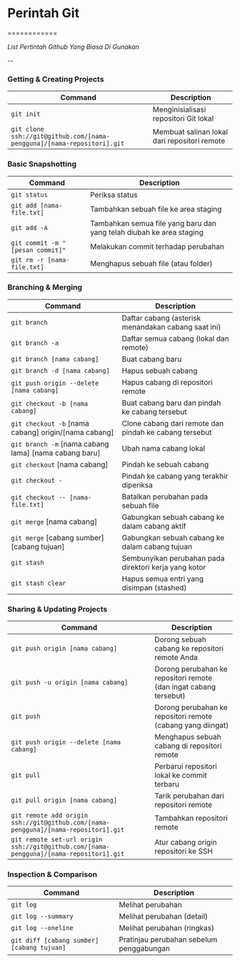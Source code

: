 # Perintah Git
============

_List Pertintah Github Yang Biasa Di Gunakan_

--

### Getting & Creating Projects

| Command | Description |
| ------- | ----------- |
| `git init` | Menginisialisasi repositori Git lokal |
| `git clone ssh://git@github.com/[nama-pengguna]/[nama-repositori].git` | Membuat salinan lokal dari repositori remote |

### Basic Snapshotting

| Command | Description |
| ------- | ----------- |
| `git status` | Periksa status |
| `git add [nama-file.txt]` | Tambahkan sebuah file ke area staging |
| `git add -A` | Tambahkan semua file yang baru dan yang telah diubah ke area staging |
| `git commit -m "[pesan commit]"` | Melakukan commit terhadap perubahan |
| `git rm -r [nama-file.txt]` | Menghapus sebuah file (atau folder) |

### Branching & Merging

| Command | Description |
| ------- | ----------- |
| `git branch` | Daftar cabang (asterisk menandakan cabang saat ini) |
| `git branch -a` | Daftar semua cabang (lokal dan remote) |
| `git branch [nama cabang]` | Buat cabang baru |
| `git branch -d [nama cabang]` | Hapus sebuah cabang |
| `git push origin --delete [nama cabang]` | Hapus cabang di repositori remote |
| `git checkout -b [nama cabang]` | Buat cabang baru dan pindah ke cabang tersebut |
| `git checkout -b` [nama cabang] origin/[nama cabang] | Clone cabang dari remote dan pindah ke cabang tersebut |
| `git branch -m` [nama cabang lama] [nama cabang baru] | Ubah nama cabang lokal |
| `git checkout` [nama cabang] | Pindah ke sebuah cabang |
| `git checkout -` | Pindah ke cabang yang terakhir diperiksa |
| `git checkout -- [nama-file.txt]` | Batalkan perubahan pada sebuah file |
| `git merge` [nama cabang] | Gabungkan sebuah cabang ke dalam cabang aktif |
| `git merge` [cabang sumber] [cabang tujuan] | Gabungkan sebuah cabang ke dalam cabang tujuan |
| `git stash` | Sembunyikan perubahan pada direktori kerja yang kotor |
| `git stash clear` | Hapus semua entri yang disimpan (stashed) |

### Sharing & Updating Projects

| Command | Description |
| ------- | ----------- |
| `git push origin [nama cabang]` | Dorong sebuah cabang ke repositori remote Anda |
| `git push -u origin [nama cabang]` | Dorong perubahan ke repositori remote (dan ingat cabang tersebut) |
| `git push` | Dorong perubahan ke repositori remote (cabang yang diingat) |
| `git push origin --delete [nama cabang]` | Menghapus sebuah cabang di repositori remote |
| `git pull` | Perbarui repositori lokal ke commit terbaru |
| `git pull origin [nama cabang]` | Tarik perubahan dari repositori remote |
| `git remote add origin ssh://git@github.com/[nama-pengguna]/[nama-repositori].git` | Tambahkan repositori remote |
| `git remote set-url origin ssh://git@github.com/[nama-pengguna]/[nama-repositori].git` | Atur cabang origin repositori ke SSH |

### Inspection & Comparison

| Command | Description |
| ------- | ----------- |
| `git log` | Melihat perubahan |
| `git log --summary` | Melihat perubahan (detail) |
| `git log --oneline` | Melihat perubahan (ringkas) |
| `git diff [cabang sumber] [cabang tujuan]` | Pratinjau perubahan sebelum penggabungan |

